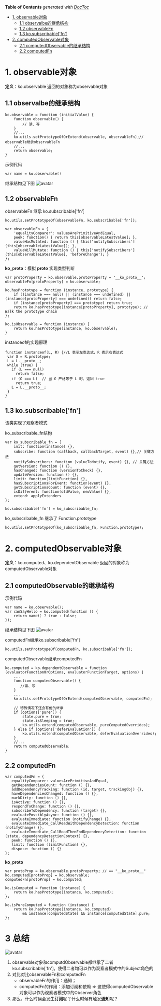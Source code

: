 <!-- START doctoc generated TOC please keep comment here to allow auto update -->
<!-- DON'T EDIT THIS SECTION, INSTEAD RE-RUN doctoc TO UPDATE -->
**Table of Contents**  *generated with [DocToc](https://github.com/thlorenz/doctoc)*

- [1. observable对象](#1-observable%E5%AF%B9%E8%B1%A1)
  - [1.1 observalbe的继承结构](#11-observalbe%E7%9A%84%E7%BB%A7%E6%89%BF%E7%BB%93%E6%9E%84)
  - [1.2 observableFn](#12-observablefn)
  - [1.3 ko.subscribable['fn']](#13-kosubscribablefn)
- [2. computedObservable对象](#2-computedobservable%E5%AF%B9%E8%B1%A1)
  - [2.1 computedObservable的继承结构](#21-computedobservable%E7%9A%84%E7%BB%A7%E6%89%BF%E7%BB%93%E6%9E%84)
  - [2.2 computedFn](#22-computedfn)

<!-- END doctoc generated TOC please keep comment here to allow auto update -->

# 1. observable对象
**定义**：ko.observable 返回的对象称为observable对象

## 1.1 observalbe的继承结构
``` 
ko.observable = function (initialValue) {
    function observable() {
        // 读、写
    }
    //...
    ko.utils.setPrototypeOfOrExtend(observable, observableFn);// observable继承observableFn
    //...
    return observable;
}
```

示例代码
```
var name = ko.observable()
```
继承结构见下图
![avatar](../images/knockout/observable_extend_chain.png)
 
 
## 1.2 observableFn

observableFn 继承 ko.subscribable['fn']
```
ko.utils.setPrototypeOf(observableFn, ko.subscribable['fn']);
```

``` 
var observableFn = {
    'equalityComparer': valuesArePrimitiveAndEqual,
    peek: function() { return this[observableLatestValue]; },
    valueHasMutated: function () { this['notifySubscribers'](this[observableLatestValue]); },
    valueWillMutate: function () { this['notifySubscribers'](this[observableLatestValue], 'beforeChange'); }
};
``` 

__ko_proto__：模拟 __proto__ 实现类型判断
``` 
var protoProperty = ko.observable.protoProperty = '__ko_proto__';
observableFn[protoProperty] = ko.observable;

ko.hasPrototype = function (instance, prototype) {
    if ((instance === null) || (instance === undefined) || (instance[protoProperty] === undefined)) return false;
    if (instance[protoProperty] === prototype) return true;
    return ko.hasPrototype(instance[protoProperty], prototype); // Walk the prototype chain
};

ko.isObservable = function (instance) {
    return ko.hasPrototype(instance, ko.observable);
}
```

instanceof的实现原理
```
function instanceof(L, R) {//L 表示左表达式，R 表示右表达式
 var O = R.prototype;
 L = L.__proto__;
 while (true) { 
   if (L === null) 
     return false; 
   if (O === L)  // 当 O 严格等于 L 时，返回 true 
     return true; 
   L = L.__proto__; 
 } 
}
```

## 1.3 ko.subscribable['fn'] 
该类实现了观察者模式

ko_subscribable_fn结构
```
var ko_subscribable_fn = {
    init: function(instance) {},
    subscribe: function (callback, callbackTarget, event) {},// 关键方法
    notifySubscribers: function (valueToNotify, event) {}, // 关键方法
    getVersion: function () {},
    hasChanged: function (versionToCheck) {},
    updateVersion: function () {},
    limit: function(limitFunction) {},
    hasSubscriptionsForEvent: function(event) {},
    getSubscriptionsCount: function (event) {},
    isDifferent: function(oldValue, newValue) {},
    extend: applyExtenders
};

ko.subscribable['fn'] = ko_subscribable_fn;
```

ko_subscribable_fn 继承了 Function.prototype

```
ko.utils.setPrototypeOf(ko_subscribable_fn, Function.prototype);
```
 
 
# 2. computedObservable对象
**定义**：ko.computed、ko.dependentObservable 返回的对象称为computedObservable对象
 
## 2.1 computedObservable的继承结构

示例代码
```
var name = ko.observable();
var canSayHello = ko.computed(function () {
    return name() ? true : false;
});
```

继承结构见下图
![avatar](../images/knockout/computedObservable_extend_structure.png)

computedFn继承ko.subscribable['fn'] 
```
ko.utils.setPrototypeOf(computedFn, ko.subscribable['fn']);
```

computedObservable继承computedFn

 ``` 
 ko.computed = ko.dependentObservable = function (evaluatorFunctionOrOptions, evaluatorFunctionTarget, options) {
     ...
     function computedObservable() {
        //读、写
     }
     ...  
     ko.utils.setPrototypeOfOrExtend(computedObservable, computedFn);
     
     // 特殊情况下还会有他的继承
     if (options['pure']) {
         state.pure = true; 
         state.isSleeping = true;
         ko.utils.extend(computedObservable, pureComputedOverrides);
     } else if (options['deferEvaluation']) {
         ko.utils.extend(computedObservable, deferEvaluationOverrides);
     }
     //...
     return computedObservable;
 }
 ```
 
## 2.2 computedFn

 ```
var computedFn = {
    equalityComparer: valuesArePrimitiveAndEqual,
    getDependenciesCount: function () {},
    addDependencyTracking: function (id, target, trackingObj) {},
    haveDependenciesChanged: function () {},
    markDirty: function () {},
    isActive: function () {},
    respondToChange: function () {},
    subscribeToDependency: function (target) {},
    evaluatePossiblyAsync: function () {},
    evaluateImmediate: function (notifyChange) {},
    evaluateImmediate_CallReadWithDependencyDetection: function (notifyChange) {},
    evaluateImmediate_CallReadThenEndDependencyDetection: function (state, dependencyDetectionContext) {},
    peek: function () {},
    limit: function (limitFunction) {},
    dispose: function () {}
};
```


__ko_proto__

```
var protoProp = ko.observable.protoProperty; // == "__ko_proto__"
ko.computed[protoProp] = ko.observable;
computedFn[protoProp] = ko.computed;

ko.isComputed = function (instance) {
    return ko.hasPrototype(instance, ko.computed);
};

ko.isPureComputed = function (instance) {
    return ko.hasPrototype(instance, ko.computed)
        && instance[computedState] && instance[computedState].pure;
};
```

# 3 总结
![avatar](../images/knockout/HERIT_CHART.png)

1. observable对象和computdObservable都继承了二者ko.subscribable['fn']，使得二者均可以作为观察者模式中的Subject角色的
2. 对比对比observableFn和computedFn
    - observableFn的作用：通知；
    - computedFn的作用：添加订阅和依赖 => 这使得computedObservable对象可以作为观察者模式中的Observer角色
3. 那么，什么时候会发生**订阅**呢？什么时候有触发**通知**呢？